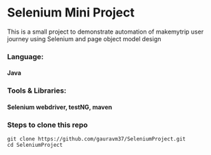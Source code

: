 # Selenium Mini Project

This is a small project to demonstrate automation of makemytrip user journey using Selenium and page object model design

### Language:
#### Java

### Tools & Libraries:
#### Selenium webdriver, testNG, maven

### Steps to clone this repo
```
git clone https://github.com/gauravm37/SeleniumProject.git
cd SeleniumProject
```
